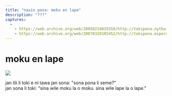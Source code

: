 ```yaml
---
title: "nasin pona: moku en lape"
description: "???"
captures:
  -
    - https://web.archive.org/web/20050214035558/http://tokipona.nytka.org:80/text/nasin/moku.html
    - https://web.archive.org/web/20070320105452/http://tokipona.esperanto-jeunes.org:80/text/nasin/moku.html
---
```


# moku en lape

![](/images/Nikita/moku.png)

jan lili li toki e ni tawa jan sona: "sona pona li seme?"  
jan sona li toki: "sina wile moku la o moku. sina wile lape la o lape." 